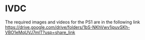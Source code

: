 # IVDC
The required images and videos for the PS1 are in the following link
https://drive.google.com/drive/folders/1bS-NKhVwv1ipuvSKh-VBO1eMqUVJ7mlT?usp=share_link

